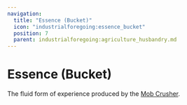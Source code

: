 ```yaml
---
navigation:
  title: "Essence (Bucket)"
  icon: "industrialforegoing:essence_bucket"
  position: 7
  parent: industrialforegoing:agriculture_husbandry.md
---
```


# Essence (Bucket)

The fluid form of experience produced by the [Mob Crusher](./mob_crusher.md).

